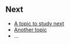 ## Next
 * [A topic to study next](en/topics/_topic/_unit/index.md)
 * [Another topic](en/topics/_topic/_unit/index.md)
 * ...